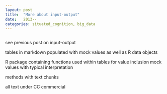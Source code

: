 ```yaml
---
layout: post
title:  "More about input-output"
date:   2013--
categories: situated_cognition, big_data
---
```


![]()

see previous post on input-output

tables in markdown populated with mock values as well as R data objects 

R package containing functions used within tables for value inclusion
mock values with typical interpretation

methods with text chunks

all text under CC commercial